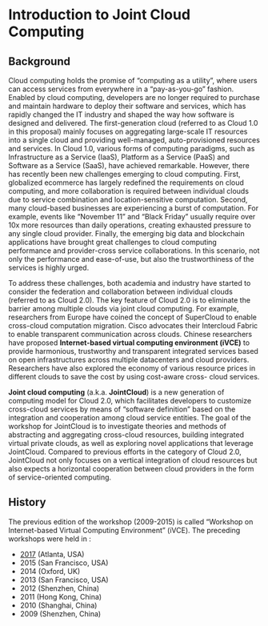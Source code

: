 # Introduction to Joint Cloud Computing

## Background

Cloud computing holds the promise of “computing as a utility”, where
users can access services from everywhere in a “pay-as-you-go” fashion.
Enabled by cloud computing, developers are no longer required to
purchase and maintain hardware to deploy their software and services,
which has rapidly changed the IT industry and shaped the way how
software is designed and delivered. The first-generation cloud (referred
to as Cloud 1.0 in this proposal) mainly focuses on aggregating
large-scale IT resources into a single cloud and providing well-managed,
auto-provisioned resources and services. In Cloud 1.0, various forms of
computing paradigms, such as Infrastructure as a Service (IaaS),
Platform as a Service (PaaS) and Software as a Service (SaaS), have
achieved remarkable.  However, there has recently been new challenges
emerging to cloud computing. First, globalized ecommerce has largely
redefined the requirements on cloud computing, and more collaboration is
required between individual clouds due to service combination and
location-sensitive computation. Second, many cloud-based businesses are
experiencing a burst of computation. For example, events like “November
11” and “Black Friday” usually require over 10x more resources than
daily operations, creating exhausted pressure to any single cloud
provider. Finally, the emerging big data and blockchain applications
have brought great challenges to cloud computing performance and
provider-cross service collaborations. In this scenario, not only the
performance and ease-of-use, but also the trustworthiness of the
services is highly urged.

To address these challenges, both academia and industry have started to
consider the federation and collaboration between individual clouds
(referred to as Cloud 2.0). The key feature of Cloud
2.0 is to eliminate the barrier among multiple clouds via joint cloud
computing. For example, researchers from Europe have coined the concept
of SuperCloud to enable cross-cloud computation migration. Cisco
advocates their Intercloud Fabric to enable transparent communication
across clouds. Chinese researchers have proposed **Internet-based virtual
computing environment (iVCE)** to provide harmonious, trustworthy and
transparent integrated services based on open infrastructures across
multiple datacenters and cloud providers. Researchers have also explored
the economy of various resource prices in different clouds to save the
cost by using cost-aware cross- cloud services.  

**Joint cloud computing** (a.k.a. **JointCloud**) is a new generation of
computing model for Cloud 2.0, which facilitates developers to customize
cross-cloud services by means of “software definition” based on the
integration and cooperation among cloud service entities. The goal of
the workshop for JointCloud is to investigate theories and methods of
abstracting and aggregating cross-cloud resources, building integrated
virtual private clouds, as well as exploring novel applications that
leverage JointCloud. Compared to previous efforts in the category of
Cloud 2.0, JointCloud not only focuses on a vertical integration of
cloud resources but also expects a horizontal cooperation between cloud
providers in the form of service-oriented computing. 

## History

The previous edition of the workshop (2009-2015) is called “Workshop on
Internet-based Virtual Computing Environment” (iVCE). The preceding
workshops were held in :

* [2017](http://nicexlab.com/JCC2017.htm) (Atlanta, USA)
* 2015 (San Francisco, USA)
* 2014 (Oxford, UK) 
* 2013 (San Francisco, USA)
* 2012 (Shenzhen, China)
* 2011 (Hong Kong, China) 
* 2010 (Shanghai, China)
* 2009 (Shenzhen, China)

